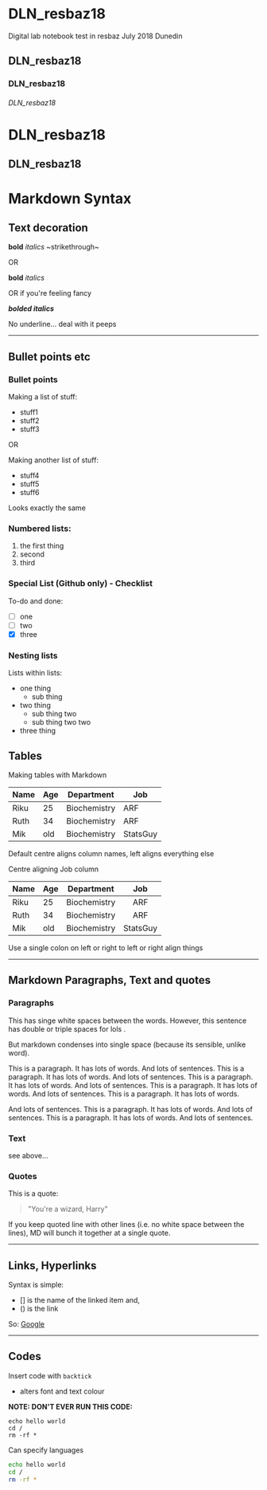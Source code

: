 # DLN_resbaz18
Digital lab notebook test in resbaz July 2018 Dunedin

## DLN_resbaz18

### DLN_resbaz18

###### DLN_resbaz18

DLN_resbaz18
============

DLN_resbaz18
------------

Markdown Syntax
========

## Text decoration

**bold** *italics* ~strikethrough~

OR 

__bold__ _italics_

OR if you're feeling fancy

**_bolded italics_**

No underline... deal with it peeps

-----------------------------------

## Bullet points etc

### Bullet points

Making a list of stuff:
* stuff1
* stuff2
* stuff3

OR

Making another list of stuff:
- stuff4
- stuff5
- stuff6

Looks exactly the same

### Numbered lists:
1. the first thing
1. second
1. third

### Special List (Github only) - Checklist

To-do and done:
- [ ] one
- [ ] two
- [x] three

### Nesting lists

Lists within lists:
* one thing
  * sub thing
* two thing
  * sub thing two
  * sub thing two two
* three thing

## Tables

Making tables with Markdown

| Name | Age | Department | Job |
|---|---|---|---|
|Riku|25|Biochemistry|ARF|
|Ruth|34|Biochemistry|ARF|
|Mik|old|Biochemistry|StatsGuy|

Default centre aligns column names, left aligns everything else

Centre aligning Job column

| Name | Age | Department | Job |
|---|---|---|:---:|
|Riku|25|Biochemistry|ARF|
|Ruth|34|Biochemistry|ARF|
|Mik|old|Biochemistry|StatsGuy|

Use a single colon on left or right to left or right align things

-------

## Markdown Paragraphs, Text and quotes

### Paragraphs

This has singe white spaces between the words.
However,  this  sentence  has  double  or triple   spaces     for lols                     .

But markdown condenses into single space (because its sensible, unlike word).

This is a paragraph. It has lots of words. And lots of sentences. This is a paragraph. It has lots of words. And lots of sentences. This is a paragraph. It has lots of words. And lots of sentences. This is a paragraph. It has lots of words. And lots of sentences. This is a paragraph. It has lots of words. 

And lots of sentences. This is a paragraph. It has lots of words. And lots of sentences. This is a paragraph. It has lots of words. And lots of sentences.

### Text

see above...

### Quotes

This is a quote:
> "You're a wizard, Harry"

If you keep quoted line with other lines (i.e. no white space between the lines), MD will bunch it together at a single quote.

-----------
## Links, Hyperlinks

Syntax is simple:
* [] is the name of the linked item and,
* () is the link

So:
[Google](https://www.google.co.nz/)

---------------
## Codes

Insert code with `backtick`
* alters font and text colour

**NOTE: DON'T EVER RUN THIS CODE:**
```
echo hello world
cd /
rm -rf *

```

Can specify languages

```bash
echo hello world
cd /
rm -rf *
```
